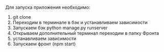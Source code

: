 Для запуска приложения необходимо:

1) git clone
2) Переходим в терминале в бэк и устанавливаем зависимости 
3) Запускаем бэк python manage.py runserver 
4) Открываем дополнительный терминал переходим в папку Фронта 
5) устанавливаем зависимости 
6) Запускаем фронт (npm start)